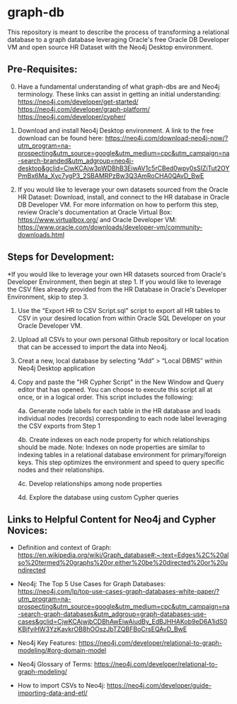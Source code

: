 # graph-db

This repository is meant to describe the process of transforming a relational database to a graph database leveraging Oracle's free Oracle DB Developer VM and open source HR Dataset with the Neo4j Desktop environment. 

## Pre-Requisites:

0. Have a fundamental understanding of what graph-dbs are and Neo4j terminology. These links can assist in getting an initial understanding:
https://neo4j.com/developer/get-started/
https://neo4j.com/developer/graph-platform/
https://neo4j.com/developer/cypher/

1. Download and install Neo4j Desktop environment. A link to the free download can be found here: https://neo4j.com/download-neo4j-now/?utm_program=na-prospecting&utm_source=google&utm_medium=cpc&utm_campaign=na-search-branded&utm_adgroup=neo4j-desktop&gclid=CjwKCAjw3pWDBhB3EiwAV1c5rCBed0wpy0sSIZiTut2OYPmBx6Ma_Xyc7ygP3_2SBAMRPzBw3Q3AmRoCHA0QAvD_BwE

2. If you would like to leverage your own datasets sourced from the Oracle HR Dataset: Download, install, and connect to the HR database in Oracle DB Developer VM. For more information on how to perform this step, review Oracle's documentation at Oracle Virtual Box: https://www.virtualbox.org/ and Oracle Developer VM: https://www.oracle.com/downloads/developer-vm/community-downloads.html


## Steps for Development:

*If you would like to leverage your own HR datasets sourced from Oracle's Developer Environment, then begin at step 1. If you would like to leverage the CSV files already provided from the HR Database in Oracle's Developer Environment, skip to step 3.
1. Use the "Export HR to CSV Script.sql" script to export all HR tables to CSV in your desired location from within Oracle SQL Developer on your Oracle Developer VM. 
2. Upload all CSVs to your own personal Github repository or local location that can be accessed to import the data into Neo4j.
3. Creat a new, local database by selecting “Add” > “Local DBMS” within Neo4j Desktop application
4. Copy and paste the "HR Cypher Script" in the New Window and Query editor that has opened. You can choose to execute this script all at once, or in a logical order. This script includes the following:

   4a. Generate node labels for each table in the HR database and loads individual nodes (records) corresponding to each node label leveraging the CSV exports from Step 1

   4b.	Create indexes on each node property for which relationships should be made. Note: Indexes on node properties are similar to indexing tables in a relational database environment for primary/foreign keys. This step optimizes the environment and speed to query specific nodes and their relationships.

   4c.	Develop relationships among node properties

   4d.	Explore the database using custom Cypher queries



## Links to Helpful Content for Neo4j and Cypher Novices:

- Definition and context of Graph:
https://en.wikipedia.org/wiki/Graph_database#:~:text=Edges%2C%20also%20termed%20graphs%20or,either%20be%20directed%20or%20undirected 

- Neo4j: The Top 5 Use Cases for Graph Databases:
https://neo4j.com/lp/top-use-cases-graph-databases-white-paper/?utm_program=na-prospecting&utm_source=google&utm_medium=cpc&utm_campaign=na-search-graph-databases&utm_adgroup=graph-databases-use-cases&gclid=CjwKCAjwjbCDBhAwEiwAiudBy_EdBJHHAKob9eD6A1idS0KBjfyiHW3YzKavkrOB8hOOszJbTZQBFBoCrsEQAvD_BwE 

- Neo4j Key Features:
https://neo4j.com/developer/relational-to-graph-modeling/#org-domain-model 

- Neo4j Glossary of Terms:
https://neo4j.com/developer/relational-to-graph-modeling/ 

- How to import CSVs to Neo4j:
https://neo4j.com/developer/guide-importing-data-and-etl/

